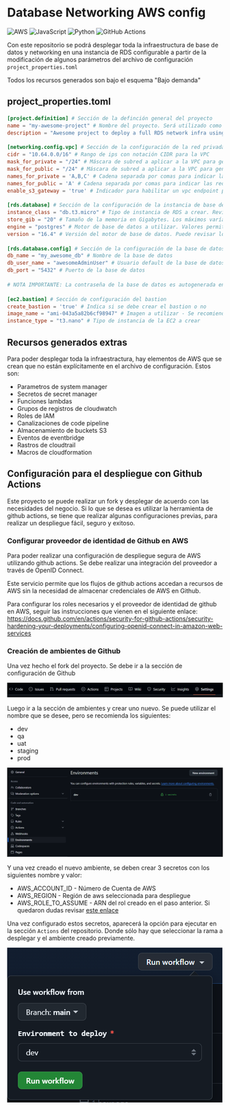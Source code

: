 # Database Networking AWS config

![AWS](https://img.shields.io/badge/AWS-%23FF9900.svg?style=for-the-badge&logo=amazon-aws&logoColor=white)
![JavaScript](https://img.shields.io/badge/javascript-%23323330.svg?style=for-the-badge&logo=javascript&logoColor=%23F7DF1E)
![Python](https://img.shields.io/badge/python-3670A0?style=for-the-badge&logo=python&logoColor=ffdd54)
![GitHub Actions](https://img.shields.io/badge/github%20actions-%232671E5.svg?style=for-the-badge&logo=githubactions&logoColor=white)

Con este repositorio se podrá desplegar toda la infraestructura de base de datos y networking en una instancia de RDS configurable a partir de la modificación de algunos parámetros del archivo de configuración `project_properties.toml`

Todos los recursos generados son bajo el esquema "Bajo demanda"

## project_properties.toml

``` toml
[project.definition] # Sección de la definción general del proyecto
name = "my-awesome-project" # Nombre del proyecto. Será utilizado como prefijo de muchos recursos generados
description = "Awesome project to deploy a full RDS network infra using cloudformation" # Descripción del proyecto

[networking.config.vpc] # Sección de la configuración de la red privada
cidr = "10.64.0.0/16" # Rango de ips con notación CIDR para la VPC
mask_for_private = "/24" # Máscara de subred a aplicar a la VPC para generar las subnets privadas
mask_for_public = "/24" # Máscara de subred a aplicar a la VPC para generar las subnets públicas
names_for_private = 'A,B,C' # Cadena separada por comas para indicar las redes privadas a crear. Sólo se permiten los valores [A, B, C] sin repetir
names_for_public = 'A' # Cadena separada por comas para indicar las redes públicas a crear. Sólo se permiten los valores [A, B, C] sin repetir
enable_s3_gateway = 'true' # Indicador para habilitar un vpc endpoint para acceder a los buckets S3 de la cuenta

[rds.database] # Sección de la configuración de la instancia de base de datos
instance_class = "db.t3.micro" # Tipo de instancia de RDS a crear. Revisar valores permitidos aquí, varían costos: https://aws.amazon.com/es/rds/instance-types/
store_gib = "20" # Tamaño de la memoria en Gigabytes. Los máximos varían de acuerdo al tipo de instancia, revisar el link anterior
engine = "postgres" # Motor de base de datos a utilizar. Valores permitidos en este link: https://docs.aws.amazon.com/AWSCloudFormation/latest/UserGuide/aws-resource-rds-dbinstance.html#cfn-rds-dbinstance-engine
version = "16.4" # Versión del motor de base de datos. Puede revisar los valores permitidos de acuerdo  con el motor utilizando el siguiente comando de AWS CLI `aws rds describe-db-engine-versions --default-only --engine ${engine}`

[rds.database.config] # Sección de la configuración de la base de datos
db_name = "my_awesome_db" # Nombre de la base de datos
db_user_name = "awesomeAdminUser" # Usuario default de la base de datos
db_port = "5432" # Puerto de la base de datos

# NOTA IMPORTANTE: La contraseña de la base de datos es autogenerada en el secret manager y almacenada en el mismo con el siguiente nombre "${Ambiente}-${project.definition.name}-DBPassword"

[ec2.bastion] # Sección de configuración del bastion
create_bastion = 'true' # Indica si se debe crear el bastion o no
image_name = "ami-043a5a82b6cf98947" # Imagen a utilizar - Se recomienda utilizar imágenes de Linux AWS para facilitar las conexiones de tunel a través del session-manager
instance_type = "t3.nano" # Tipo de instancia de la EC2 a crear

```

## Recursos generados extras

Para poder desplegar toda la infraestractura, hay elementos de AWS que se crean que no están explícitamente en el archivo de configuración. Estos son:

* Parametros de system manager
* Secretos de secret manager
* Funciones lambdas
* Grupos de registros de cloudwatch
* Roles de IAM
* Canalizaciones de code pipeline
* Almacenamiento de buckets S3
* Eventos de eventbridge
* Rastros de cloudtrail
* Macros de cloudformation

## Configuración para el despliegue con Github Actions

Este proyecto se puede realizar un fork y desplegar de acuerdo con las necesidades del negocio. Si lo que se desea es utilizar la herramienta de github actions, se tiene que realizar algunas configuraciones previas, para realizar un despliegue fácil, seguro y exitoso.

### Configurar proveedor de identidad de Github en AWS

Para poder realizar una configuración de despliegue segura de AWS utilizando github actions. Se debe realizar una integración del proveedor a través de OpenID Connect.

Este servicio permite que los flujos de github actions accedan a recursos de AWS sin la necesidad de almacenar credenciales de AWS en Github.

Para configurar los roles necesarios y el proveedor de identidad de github en AWS, seguir las instrucciones que vienen en el siguiente enlace: https://docs.github.com/en/actions/security-for-github-actions/security-hardening-your-deployments/configuring-openid-connect-in-amazon-web-services

### Creación de ambientes de Github

Una vez hecho el fork del proyecto. Se debe ir a la sección de configuración de Github

![Repository settings](image.png)

Luego ir a la sección de ambientes y crear uno nuevo. Se puede utilizar el nombre que se desee, pero se recomienda los siguientes:

* dev
* qa
* uat
* staging
* prod

![alt text](image-1.png)

Y una vez creado el nuevo ambiente, se deben crear 3 secretos con los siguientes nombre y valor:

* AWS_ACCOUNT_ID - Número de Cuenta de AWS
* AWS_REGION - Región de aws seleccionada para despliegue
* AWS_ROLE_TO_ASSUME - ARN del rol creado en el paso anterior. Si quedaron dudas revisar [este enlace](https://docs.aws.amazon.com/IAM/latest/UserGuide/id_roles_create_for-idp_oidc.html#idp_oidc_Create_GitHub)

Una vez configurado estos secretos, aparecerá la opción para ejecutar en la sección `Actions` del repositorio. Donde sólo hay que seleccionar la rama a desplegar y el ambiente creado previamente.

![alt text](image-2.png)